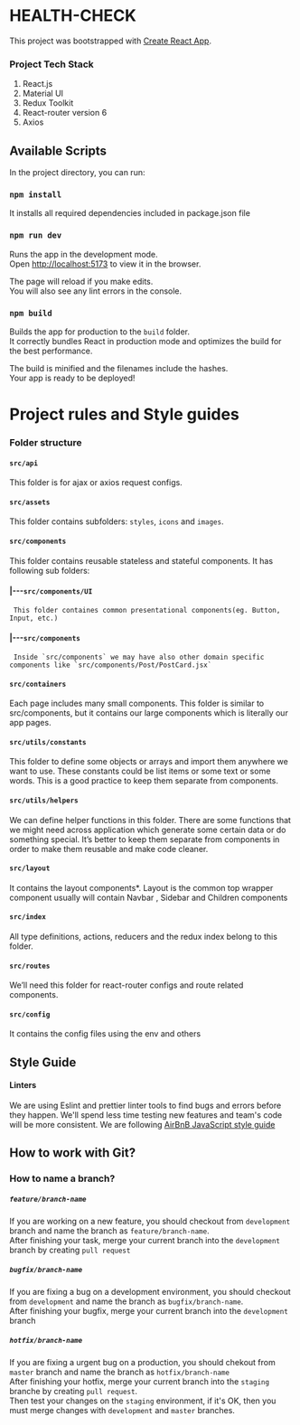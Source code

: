 # HEALTH-CHECK

This project was bootstrapped with [Create React App](https://github.com/facebook/create-react-app).

### Project Tech Stack

1. React.js
2. Material UI
3. Redux Toolkit
4. React-router version 6
5. Axios

## Available Scripts

In the project directory, you can run:

### `npm install`

It installs all required dependencies included in package.json file

### `npm run dev`

Runs the app in the development mode.\
Open [http://localhost:5173](http://localhost:5173) to view it in the browser.

The page will reload if you make edits.\
You will also see any lint errors in the console.

### `npm build`

Builds the app for production to the `build` folder.\
It correctly bundles React in production mode and optimizes the build for the best performance.

The build is minified and the filenames include the hashes.\
Your app is ready to be deployed!

# Project rules and Style guides

### Folder structure

#### `src/api`

This folder is for ajax or axios request configs.

#### `src/assets`

This folder contains subfolders: `styles`, `icons` and `images`.

#### `src/components`

This folder contains reusable stateless and stateful components. It has following sub folders:

#### |---`src/components/UI`

     This folder containes common presentational components(eg. Button, Input, etc.)

#### |---`src/components`

     Inside `src/components` we may have also other domain specific components like `src/components/Post/PostCard.jsx`

#### `src/containers`

Each page includes many small components. This folder is similar to src/components, but it contains our large components which is literally our app pages.

#### `src/utils/constants`

This folder to define some objects or arrays and import them anywhere we want to use. These constants could be list items or some text or some words. This is a good practice to keep them separate from components.

#### `src/utils/helpers`

We can define helper functions in this folder. There are some functions that we might need across application which generate some certain data or do something special. It’s better to keep them separate from components in order to make them reusable and make code cleaner.

#### `src/layout`

It contains the layout components\*.
Layout is the common top wrapper component usually will contain Navbar , Sidebar and Children components

#### `src/index`

All type definitions, actions, reducers and the redux index belong to this folder.

#### `src/routes`

We’ll need this folder for react-router configs and route related components.

#### `src/config`

It contains the config files using the env and others

## Style Guide

#### Linters

We are using Eslint and prettier linter tools to find bugs and errors before they happen.
We'll spend less time testing new features and team's code will be more consistent.
We are following [AirBnB JavaScript style guide](https://github.com/songhee24/VS-CODE__ReactJs-with-ESLint-Prettier-and-Airbnb)

## How to work with Git?

### How to name a branch?

##### `feature/branch-name`

If you are working on a new feature, you should checkout from `development` branch and name the branch as `feature/branch-name`.\
After finishing your task, merge your current branch into the `development` branch by creating `pull request`

##### `bugfix/branch-name`

If you are fixing a bug on a development environment, you should checkout from `development` and name the branch as `bugfix/branch-name`.\
After finishing your bugfix, merge your current branch into the `development` branch

##### `hotfix/branch-name`

If you are fixing a urgent bug on a production, you should chekout from `master` branch and name the branch as `hotfix/branch-name`\
After finishing your hotfix, merge your current branch into the `staging` branche by creating `pull request`.\
Then test your changes on the `staging` environment, if it's OK, then you must merge changes with `development` and `master` branches.
